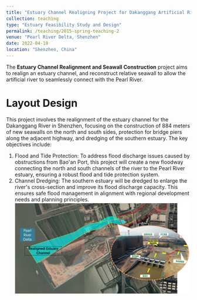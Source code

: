 ```yaml
---
title: "Estuary Channel Realigning Project for Dakanggang Artificial River"
collection: teaching
type: "Estuary Feasibility Study and Design"
permalink: /teaching/2015-spring-teaching-2
venue: "Pearl River Delta, Shenzhen"
date: 2022-04-10
location: "Shenzhen, China"
---
```


The **Estuary Channel Realignment and Seawall Construction** project aims to realign an estuary channel, and reconstruct relative seawall to allow the artificial river to seamlessly connect with the Pearl River.

Layout Design
======

This project involves the realignment of the estuary channel for the Dakanggang River in Shenzhen, focusing on the construction of 884 meters of new seawalls on the north and south sides, protection for bridge piers along the adjacent highway, and dredging of the southern estuary. The key objectives include:
1. Flood and Tide Protection: To address flood discharge issues caused by obstructions from Bao'an Port, this project will create a new floodway connecting the north and south channels of the river to the Pearl River estuary, ensuring a robust flood and tide protection system.
2. Channel Dredging: The southern estuary will be dredged to enlarge the river's cross-section and improve its flood discharge capacity. This ensures safe flood management in alignment with regional development needs and planning principles. <br/><img src='/images/work2-1.PNG'>



